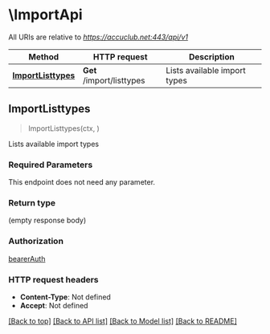 # \ImportApi

All URIs are relative to *https://accuclub.net:443/api/v1*

Method | HTTP request | Description
------------- | ------------- | -------------
[**ImportListtypes**](ImportApi.md#ImportListtypes) | **Get** /import/listtypes | Lists available import types



## ImportListtypes

> ImportListtypes(ctx, )

Lists available import types

### Required Parameters

This endpoint does not need any parameter.

### Return type

 (empty response body)

### Authorization

[bearerAuth](../README.md#bearerAuth)

### HTTP request headers

- **Content-Type**: Not defined
- **Accept**: Not defined

[[Back to top]](#) [[Back to API list]](../README.md#documentation-for-api-endpoints)
[[Back to Model list]](../README.md#documentation-for-models)
[[Back to README]](../README.md)

